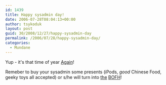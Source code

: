 ```yaml
---
id: 1439
title: Happy sysadmin day!
date: 2006-07-28T08:04:13+00:00
author: tsykoduk
layout: post
guid: 30/2008/12/27/happy-sysadmin-day
permalink: /2006/07/28/happy-sysadmin-day/
categories:
  - Mundane
---
```

<p>Yup - it's that time of year <a href="http://www.ukuug.org/sysadminday/">Again</a>!</p>


<p>Remeber to buy your sysadmin some presents (iPods, <i>good</i> Chinese Food, geeky toys all accepted) or s/he will turn into <a href="http://bofh.ntk.net/Bastard1.html">the</a> <a href="http://www.theregister.co.uk/odds/bofh"><span class="caps">BOFH</span></a>!</p>